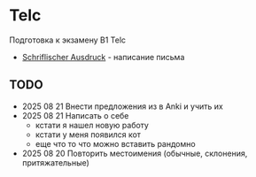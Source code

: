 # Telc

Подготовка к экзамену B1 Telc

- [Schriflischer Ausdruck](./SCHRIFTLICHER-AUSDRUCK.md) - написание письма

## TODO

- 2025 08 21 Внести предложения из [](../../resource/sentence/b1-telc/TEMPLATES.md) в Anki и учить их
- 2025 08 21 Написать о себе
  - кстати я нашел новую работу
  - кстати у меня появился кот
  - еще что то что можно вставить рандомно
- 2025 08 20 Повторить местоимения (обычные, склонения, притяжательные)